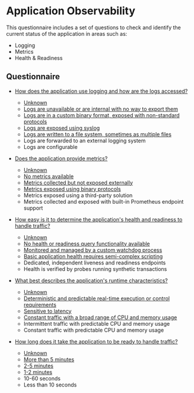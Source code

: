 # Application Observability

This questionnaire includes a set of questions to check and identify the current
status of the application in areas such as:

- Logging
- Metrics
- Health & Readiness

## Questionnaire

* [How does the application use logging and how are the logs accessed?](./04-app-observability/appobsq01/README.md)
  * [Unknown](./04-app-observability/appobsq01/exp01.md)<div class="risk-box unknown"></div>
  * [Logs are unavailable or are internal with no way to export them](./04-app-observability/appobsq01/exp02.md)<div class="risk-box high"></div>
  * [Logs are in a custom binary format, exposed with non-standard protocols](./04-app-observability/appobsq01/exp02.md)<div class="risk-box high"></div>
  * [Logs are exposed using syslog](./04-app-observability/appobsq01/exp04.md)<div class="risk-box medium"></div>
  * [Logs are written to a file system, sometimes as multiple files](./04-app-observability/appobsq01/exp05.md)<div class="risk-box medium"></div>
  * Logs are forwarded to an external logging system<div class="risk-box low"></div>
  * Logs are configurable<div class="risk-box low"></div>
 
* [Does the application provide metrics?](./04-app-observability/appobsq02/README.md)
  * [Unknown](./04-app-observability/appobsq02/exp01.md)<div class="risk-box unknown"></div>
  * [No metrics available](./04-app-observability/appobsq02/exp02.md)<div class="risk-box medium"></div>
  * [Metrics collected but not exposed externally](./04-app-observability/appobsq02/exp03.md)<div class="risk-box medium"></div>
  * [Metrics exposed using binary protocols](./04-app-observability/appobsq02/exp04.md)<div class="risk-box medium"></div>
  * Metrics exposed using a third-party solution<div class="risk-box low"></div>
  * Metrics collected and exposed with built-in Prometheus endpoint support<div class="risk-box low"></div>
 
* [How easy is it to determine the application's health and readiness to handle traffic?](./04-app-observability/appobsq03/README.md)
  * [Unknown](./04-app-observability/appobsq03/exp01.md)<div class="risk-box unknown"></div>
  * [No health or readiness query functionality available](./04-app-observability/appobsq03/exp02.md)<div class="risk-box high"></div>
  * [Monitored and managed by a custom watchdog process](./04-app-observability/appobsq03/exp03.md)<div class="risk-box high"></div>
  * [Basic application health requires semi-complex scripting](./04-app-observability/appobsq03/exp04.md)<div class="risk-box medium"></div>
  * Dedicated, independent liveness and readiness endpoints<div class="risk-box low"></div>
  * Health is verified by probes running synthetic transactions<div class="risk-box low"></div>
 
* [What best describes the application's runtime characteristics?](./04-app-observability/appobsq04/README.md)
  * [Unknown](./04-app-observability/appobsq04/exp01.md)<div class="risk-box unknown"></div>
  * [Deterministic and predictable real-time execution or control requirements](./04-app-observability/appobsq04/exp02.md)<div class="risk-box high"></div>
  * [Sensitive to latency](./04-app-observability/appobsq04/exp03.md)<div class="risk-box medium"></div>
  * [Constant traffic with a broad range of CPU and memory usage](./04-app-observability/appobsq04/exp04.md)<div class="risk-box medium"></div>
  * Intermittent traffic with predictable CPU and memory usage<div class="risk-box low"></div>
  * Constant traffic with predictable CPU and memory usage<div class="risk-box low"></div>
 
* [How long does it take the application to be ready to handle traffic?](./04-app-observability/appobsq05/README.md)
  * [Unknown](./04-app-observability/appobsq05/exp01.md)<div class="risk-box unknown"></div>
  * [More than 5 minutes](./04-app-observability/appobsq05/exp02.md)<div class="risk-box high"></div>
  * [2-5 minutes](./04-app-observability/appobsq05/exp03.md)<div class="risk-box medium"></div>
  * [1-2 minutes](./04-app-observability/appobsq05/exp04.md)<div class="risk-box medium"></div>
  * 10-60 seconds<div class="risk-box low"></div>
  * Less than 10 seconds<div class="risk-box low"></div>
